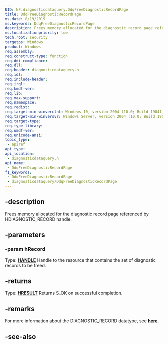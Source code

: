 ```yaml
---
UID: NF:diagnosticdataquery.DdqFreeDiagnosticRecordPage
title: DdqFreeDiagnosticRecordPage
ms.date: 8/19/2019
ms.keywords: DdqFreeDiagnosticRecordPage
description: Frees memory allocated for the diagnostic record page referenced by HDIAGNOSTIC_RECORD handle.
ms.localizationpriority: low
tech.root: security
targetos: Windows
product: Windows
req.assembly: 
req.construct-type: function
req.ddi-compliance: 
req.dll: 
req.header: diagnosticdataquery.h
req.idl: 
req.include-header: 
req.irql: 
req.kmdf-ver: 
req.lib: 
req.max-support: 
req.namespace: 
req.redist: 
req.target-min-winverclnt: Windows 10, version 2004 (10.0; Build 19041)
req.target-min-winversvr: Windows Server, version 2004 (10.0; Build 19041)
req.target-type: 
req.type-library: 
req.umdf-ver: 
req.unicode-ansi: 
topic_type:
 - apiref
api_type:
api_location:
 - diagnosticdataquery.h
api_name:
 - DdqFreeDiagnosticRecordPage
f1_keywords:
 - DdqFreeDiagnosticRecordPage
 - diagnosticdataquery/DdqFreeDiagnosticRecordPage
---
```


## -description

Frees memory allocated for the diagnostic record page referenced by HDIAGNOSTIC_RECORD handle.

## -parameters

### -param hRecord

Type: **[HANDLE](/windows/desktop/winprog/windows-data-types)**
Handle to the resource that contains the set of diagnostic records to be freed.

## -returns

Type: **[HRESULT](/windows/desktop/com/structure-of-com-error-codes)**
Returns S_OK on successful completion.

## -remarks

For more information about the DIAGNOSTIC_RECORD datatype, see [**here**](../diagnosticdataquerytypes/ns-diagnosticdataquerytypes-diagnostic_data_record.md).

## -see-also
